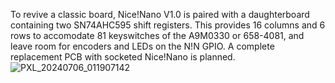 To revive a classic board, Nice!Nano V1.0 is paired with a daughterboard containing two SN74AHC595 shift registers. This provides 16 columns and 6 rows to accomodate 81 keyswitches of the A9M0330 or 658-4081, and leave room for encoders and LEDs on the N!N GPIO. A complete replacement PCB with socketed Nice!Nano is planned.
![PXL_20240706_011907142](https://github.com/ykill/zmk-config/assets/1191954/054d33d2-b3c9-498b-b2eb-8edf78516655)
